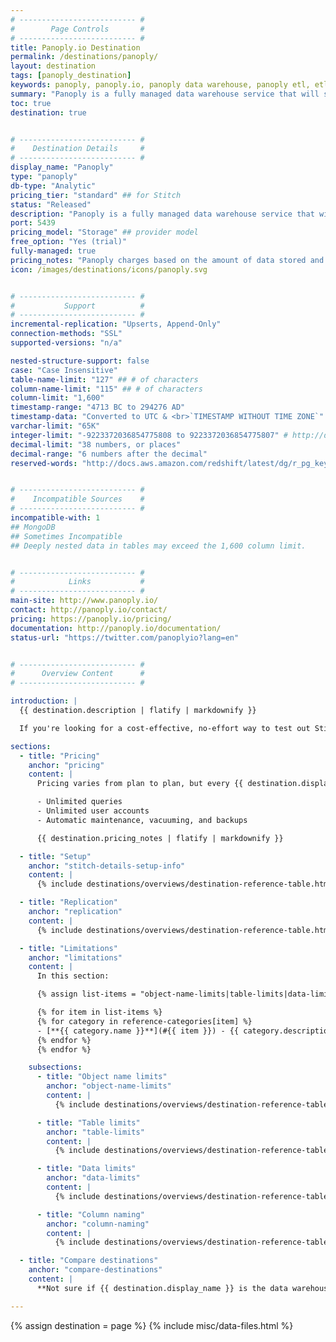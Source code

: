 ```yaml
---
# -------------------------- #
#        Page Controls       #
# -------------------------- #
title: Panoply.io Destination
permalink: /destinations/panoply/
layout: destination
tags: [panoply_destination]
keywords: panoply, panoply.io, panoply data warehouse, panoply etl, etl to panoply
summary: "Panoply is a fully managed data warehouse service that will spin up a Redshift instance in just a few clicks. With Panoply, you can use your favorite analysis, SQL, and visualization tools just like you would if you were creating a Redshift data warehouse on your own."
toc: true
destination: true


# -------------------------- #
#    Destination Details     #
# -------------------------- #
display_name: "Panoply"
type: "panoply"
db-type: "Analytic"
pricing_tier: "standard" ## for Stitch
status: "Released"
description: "Panoply is a fully managed data warehouse service that will spin up a Redshift instance in just a few clicks. With Panoply, you can use your favorite analysis, SQL, and visualization tools just like you would if you were creating a Redshift data warehouse on your own."
port: 5439
pricing_model: "Storage" ## provider model
free_option: "Yes (trial)"
fully-managed: true
pricing_notes: "Panoply charges based on the amount of data stored and offers several plan options for your needs. [Refer to their pricing page for more information](https://panoply.io/pricing/)."
icon: /images/destinations/icons/panoply.svg


# -------------------------- #
#           Support          #
# -------------------------- #
incremental-replication: "Upserts, Append-Only"
connection-methods: "SSL"
supported-versions: "n/a"

nested-structure-support: false
case: "Case Insensitive"
table-name-limit: "127" ## # of characters
column-name-limit: "115" ## # of characters
column-limit: "1,600"
timestamp-range: "4713 BC to 294276 AD"
timestamp-data: "Converted to UTC & <br>`TIMESTAMP WITHOUT TIME ZONE`"
varchar-limit: "65K"
integer-limit: "-9223372036854775808 to 9223372036854775807" # http://docs.aws.amazon.com/redshift/latest/dg/r_Numeric_types201.html#r_Numeric_types201-integer-types
decimal-limit: "38 numbers, or places"
decimal-range: "6 numbers after the decimal"
reserved-words: "http://docs.aws.amazon.com/redshift/latest/dg/r_pg_keywords.html"


# -------------------------- #
#    Incompatible Sources    #
# -------------------------- #
incompatible-with: 1
## MongoDB
## Sometimes Incompatible
## Deeply nested data in tables may exceed the 1,600 column limit.


# -------------------------- #
#            Links           #
# -------------------------- #
main-site: http://www.panoply.io/
contact: http://panoply.io/contact/
pricing: https://panoply.io/pricing/
documentation: http://panoply.io/documentation/
status-url: "https://twitter.com/panoplyio?lang=en"


# -------------------------- #
#      Overview Content      #
# -------------------------- #

introduction: |
  {{ destination.description | flatify | markdownify }}

  If you're looking for a cost-effective, no-effort way to test out Stitch or get started consolidating your data, {{ destination.display_name }} is your best bet.

sections:
  - title: "Pricing"
    anchor: "pricing"
    content: |
      Pricing varies from plan to plan, but every {{ destination.display_name }} plan includes:

      - Unlimited queries
      - Unlimited user accounts
      - Automatic maintenance, vacuuming, and backups

      {{ destination.pricing_notes | flatify | markdownify }}

  - title: "Setup"
    anchor: "stitch-details-setup-info"
    content: |
      {% include destinations/overviews/destination-reference-table.html list="stitch-details" %}

  - title: "Replication"
    anchor: "replication"
    content: |
      {% include destinations/overviews/destination-reference-table.html list="replication" %}

  - title: "Limitations"
    anchor: "limitations"
    content: |
      In this section:

      {% assign list-items = "object-name-limits|table-limits|data-limits|column-naming" | split: "|" %}

      {% for item in list-items %}
      {% for category in reference-categories[item] %}
      - [**{{ category.name }}**](#{{ item }}) - {{ category.description | flatify }}
      {% endfor %}
      {% endfor %}

    subsections:
      - title: "Object name limits"
        anchor: "object-name-limits"
        content: |
          {% include destinations/overviews/destination-reference-table.html list="object-name-limits" %}

      - title: "Table limits"
        anchor: "table-limits"
        content: |
          {% include destinations/overviews/destination-reference-table.html list="table-limits" %}

      - title: "Data limits"
        anchor: "data-limits"
        content: |
          {% include destinations/overviews/destination-reference-table.html list="data-limits" %}

      - title: "Column naming"
        anchor: "column-naming"
        content: |
          {% include destinations/overviews/destination-reference-table.html list="column-naming" %}

  - title: "Compare destinations"
    anchor: "compare-destinations"
    content: |
      **Not sure if {{ destination.display_name }} is the data warehouse for you?** Check out the [Choosing a Stitch Destination]({{ link.destinations.overviews.choose-destination | prepend: site.baseurl }}) guide to compare each of Stitch's destination offerings.

---
```

{% assign destination = page %}
{% include misc/data-files.html %}